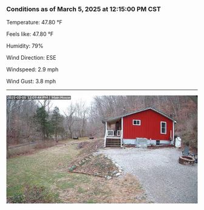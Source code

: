 ### Conditions as of March 5, 2025 at 12:15:00 PM CST 

Temperature: 47.80 &deg;F

Feels like: 47.80 &deg;F

Humidity: 79%

Wind Direction: ESE

Windspeed: 2.9 mph

Wind Gust: 3.8 mph

---

<img src="./images/latest.jpeg"/>

